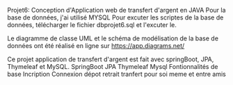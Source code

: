Projet6: Conception d'Application web de transfert d'argent en JAVA
Pour la base de données, j'ai utilisé MYSQL
Pour excuter les scriptes de la base de données, télécharger le fichier dbprojet6.sql et l'excuter le.

Le diagramme de classe UML et le schéma de modélisation de la base de données ont été réalisé en ligne sur https://app.diagrams.net/

Ce projet  application de transfert d'argent est fait avec springBoot, JPA, Thymeleaf et MySQL.
SpringBoot
JPA
Thymeleaf
Mysql
Fontionnalités de base
Incription
Connexion
dépot
retrait
tranfert pour soi meme et entre amis
